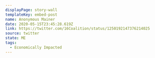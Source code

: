 ```yaml
---
displayPage: story-wall
templateKey: embed-post
name: Anonymous Mainer
date: 2020-05-15T23:45:28.619Z
link: https://twitter.com/16Coalition/status/1250192147376214025
source: twitter
state: ME
tags:
  - Economically Impacted
---
```

